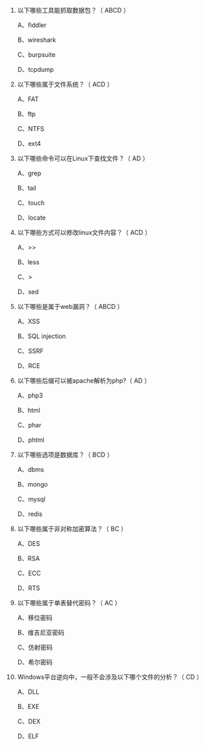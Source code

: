 1. 以下哪些工具能抓取数据包？（ ABCD ）

	A、fiddler
	
	B、wireshark
	
	C、burpsuite
	
	D、tcpdump

2. 以下哪些属于文件系统？（ ACD ）

	A、FAT
	
	B、ftp
	
	C、NTFS
	
	D、ext4

3. 以下哪些命令可以在Linux下查找文件？（ AD ）

	A、grep
	
	B、tail
	
	C、touch
	
	D、locate

4. 以下哪些方式可以修改linux文件内容？（ ACD ）

	A、>>
	
	B、less
	
	C、>
	
	D、sed

5. 以下哪些是属于web漏洞？（ ABCD ）

	A、XSS
	
	B、SQL injection
	
	C、SSRF
	
	D、RCE

6. 以下哪些后缀可以被apache解析为php?（ AD ）

	A、php3
	
	B、html
	
	C、phar
	
	D、phtml

7. 以下哪些选项是数据库？（ BCD ）

	A、dbms
	
	B、mongo
	
	C、mysql
	
	D、redis

8. 以下哪些属于非对称加密算法？（ BC ）

	A、DES
	
	B、RSA
	
	C、ECC
	
	D、RTS

9. 以下哪些属于单表替代密码？（ AC ）

	A、移位密码
	
	B、维吉尼亚密码
	
	C、仿射密码
	
	D、希尔密码

10. Windows平台逆向中，一般不会涉及以下哪个文件的分析？（ CD ）

	A、DLL
	
	B、EXE
	
	C、DEX
	
	D、ELF
